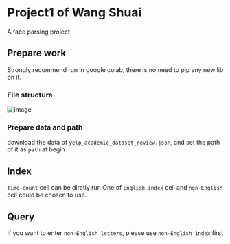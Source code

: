 # Project1 of Wang Shuai
A face parsing project

## Prepare work
Strongly recommend run in google colab, there is no need to pip any new lib on it. 

### File structure
![image](https://user-images.githubusercontent.com/45554899/160069538-83ca0dd3-1a0a-4237-8304-1b4b8c7b27c1.png)


### Prepare data and path 
download the data of `yelp_academic_dataset_review.json`, and set the path of it as `path` at begin
    
    
## Index
`Time-count` cell can be diretly run
One of `English index` cell and `non-English` cell could be chosen to use.

## Query
If you want to enter `non-English letters`, please use `non-English index` first

